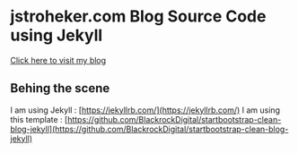 # jstroheker.com Blog Source Code using Jekyll

[Click here to visit my blog](http://blog.jstroheker.com)

## Behing the scene

I am using Jekyll : [https://jekyllrb.com/](https://jekyllrb.com/)
I am using this template : [https://github.com/BlackrockDigital/startbootstrap-clean-blog-jekyll](https://github.com/BlackrockDigital/startbootstrap-clean-blog-jekyll)

